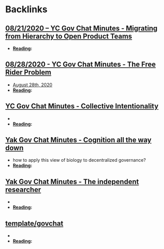 
# Backlinks
## [08/21/2020 – YC Gov Chat Minutes - Migrating from Hierarchy to Open Product Teams](<08/21/2020 – YC Gov Chat Minutes - Migrating from Hierarchy to Open Product Teams.md>)
- **[Reading](<Reading.md>):**

## [08/28/2020 - YC Gov Chat Minutes - The Free Rider Problem](<08/28/2020 - YC Gov Chat Minutes - The Free Rider Problem.md>)
- [August 28th, 2020](<August 28th, 2020.md>)
- **[Reading](<Reading.md>):**

## [YC Gov Chat Minutes - Collective Intentionality](<YC Gov Chat Minutes - Collective Intentionality.md>)
- 
- **[Reading](<Reading.md>):**

## [Yak Gov Chat Minutes - Cognition all the way down](<Yak Gov Chat Minutes - Cognition all the way down.md>)
-  how to apply this view of biology to decentralized governance?
- **[Reading](<Reading.md>):**

## [Yak Gov Chat Minutes - The independent researcher](<Yak Gov Chat Minutes - The independent researcher.md>)
- 
- **[Reading](<Reading.md>):**

## [template/govchat](<template/govchat.md>)
- 
- **[Reading](<Reading.md>):**

